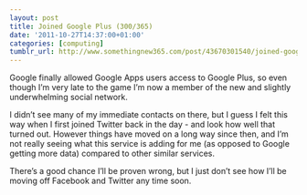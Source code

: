 ```yaml
---
layout: post
title: Joined Google Plus (300/365)
date: '2011-10-27T14:37:00+01:00'
categories: [computing]
tumblr_url: http://www.somethingnew365.com/post/43670301540/joined-google-plus-300365
---
```

Google finally allowed Google Apps users access to Google Plus, so even though I’m very late to the game I’m now a member of the new and slightly underwhelming social network.

I didn’t see many of my immediate contacts on there, but I guess I felt this way when I first joined Twitter back in the day - and look how well that turned out. However things have moved on a long way since then, and I’m not really seeing what this service is adding for me (as opposed to Google getting more data) compared to other similar services.

There’s a good chance I’ll be proven wrong, but I just don’t see how I’ll be moving off Facebook and Twitter any time soon.

